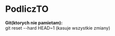 # PodliczTO

<b>Git(ktorych nie pamietam):</b><br>
git reset --hard HEAD~1 (kasuje wszystkie zmiany)
